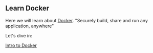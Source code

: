 ## Learn Docker

Here we will learn about [Docker](https://docker.com). "Securely build, share and run any application, anywhere"

Let's dive in:

[Intro to Docker](intro.md)